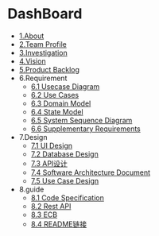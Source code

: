 # DashBoard
- [1.About](./doc/about.md)
- [2.Team Profile](./doc/team_profile.md)
- [3.Investigation](./doc/investigation.md)
- [4.Vision](./doc/vision.md)
- [5.Product Backlog](./doc/product_backlog.md)
- 6.Requirement
    - [6.1 Usecase Diagram](./doc/usecase_diagram.md)
    - [6.2 Use Cases](./doc/usecase.md)
    - [6.3 Domain Model](./doc/domain_model.md)
    - [6.4 State Model](./doc/state_model.md)
    - [6.5 System Sequence Diagram](./doc/system_sequence_diagram.md)
    - [6.6 Supplementary Requirements](./doc/supplementary_eequirements.md)
- 7.Design
    - [7.1 UI Design](./doc/UI_design.md)
    - [7.2 Database Design](./doc/database_design.md)
    - [7.3 API设计](./doc/API_design.md)
    - [7.4 Software Architecture Document](./doc/software_architecture_document.md)
    - [7.5 Use Case Design](./doc/use_case_design.md)
- 8.guide
    - [8.1 Code Specification](./doc/code_specification.md)
    - [8.2 Rest API](./doc/rest_API.md)
    - [8.3 ECB](./doc/ECB.md)
    - [8.4 README链接](https://github.com/software-design-project/Dashboard/blob/master/README.md)
